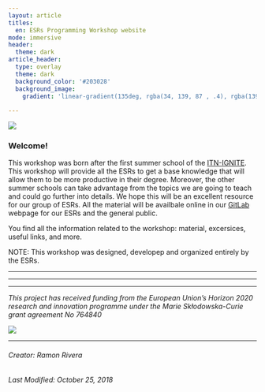 ```yaml
---
layout: article
titles:
  en: ESRs Programming Workshop website
mode: immersive
header:
  theme: dark
article_header:
  type: overlay
  theme: dark
  background_color: '#203028'
  background_image:
    gradient: 'linear-gradient(135deg, rgba(34, 139, 87 , .4), rgba(139, 34, 139, .4))'  
    
---
```

  


![](https://i.imgur.com/KMVYY8O.png)  


### Welcome!

This workshop was born after the first summer school of the [ITN-IGNITE](http://www.itn-ignite.eu/). This workshop will provide all the ESRs to get a base knowledge that will allow them to be more productive in their degree. Moreover, the other summer schools can take advantage from the topics we are going to teach and could go further into details. We hope this will be an excellent resource for our group of ESRs. All the material will be availbale online in our [GitLab]() webpage for our ESRs and the general public.  
 
You find all the information related to the workshop: material, excersices, useful links, and more.

NOTE: This workshop was designed, developep and organized entirely by the ESRs.    

 ---
 ---
 ---
*This project has received funding from the European Union’s Horizon 2020 research and innovation programme under the Marie Skłodowska-Curie grant agreement No 764840*  


![](https://i.imgur.com/LWHb2EO.jpg)  

---  
###### Creator: Ramon Rivera    
###### Last Modified: October 25, 2018    
